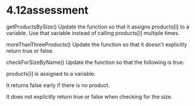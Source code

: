 # 4.12assessment

getProductsBySize()
Update the function so that it assigns products[i] to a variable. Use that variable instead of calling products[i] multiple times.

moreThanThreeProducts()
Update the function so that it doesn't explicitly return true or false.

checkForSizeByName()
Update the function so that the following is true:

products[i] is assigned to a variable.

It returns false early if there is no product.

It does not explicitly return true or false when checking for the size.
